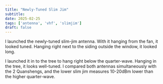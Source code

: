```yaml
---
title: "Newly-Tuned Slim Jim"
subtitle:
date: 2025-02-25
tags: ['antenna', 'vhf', 'slimjim']
draft: false
---
```


I launched the newly-tuned slim-jim antenna.
With it hanging from the fan, it looked tuned.
Hanging right next to the siding outside the window, it looked long.

I launched it in to the tree to hang right below the quarter-wave.
Hanging in the tree, it looks well-tuned.
I compared both antennas simultaneously with the 2 Quanshengs,
and the lower slim jim measures 10-20dBm lower
than the higher quarter-wave.

<!--more-->

